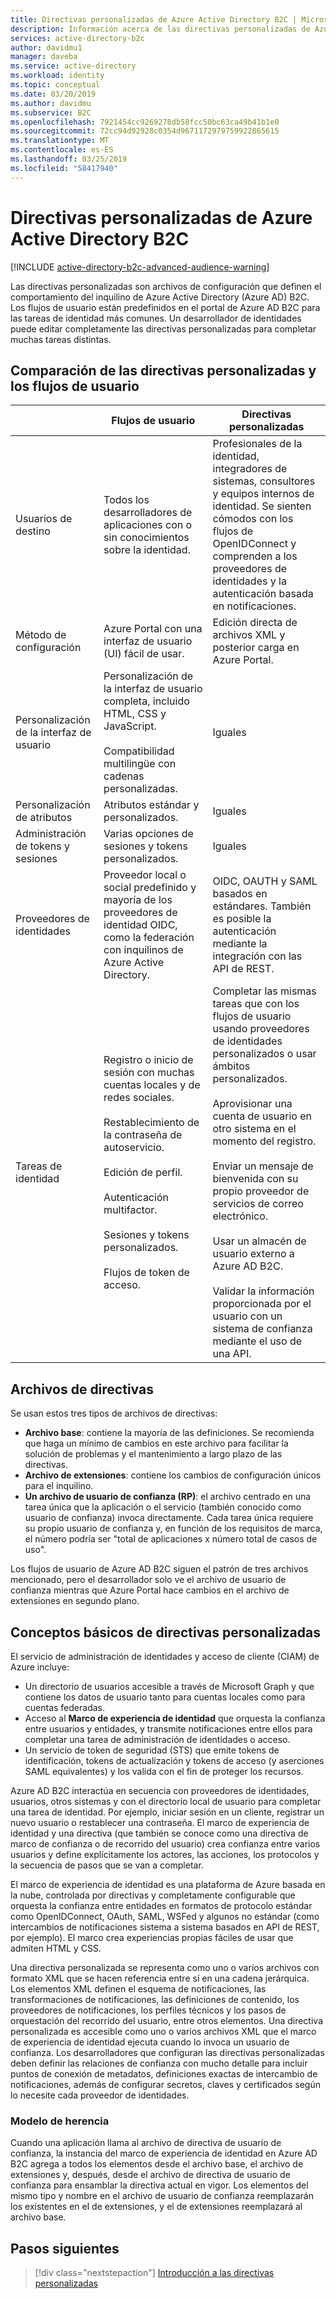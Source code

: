```yaml
---
title: Directivas personalizadas de Azure Active Directory B2C | Microsoft Docs
description: Información acerca de las directivas personalizadas de Azure Active Directory B2C.
services: active-directory-b2c
author: davidmu1
manager: daveba
ms.service: active-directory
ms.workload: identity
ms.topic: conceptual
ms.date: 03/20/2019
ms.author: davidmu
ms.subservice: B2C
ms.openlocfilehash: 7921454cc9269278db58fcc50bc63ca49b41b1e0
ms.sourcegitcommit: 72cc94d92928c0354d9671172979759922865615
ms.translationtype: MT
ms.contentlocale: es-ES
ms.lasthandoff: 03/25/2019
ms.locfileid: "58417940"
---
```

# <a name="custom-policies-in-azure-active-directory-b2c"></a>Directivas personalizadas de Azure Active Directory B2C

[!INCLUDE [active-directory-b2c-advanced-audience-warning](../../includes/active-directory-b2c-advanced-audience-warning.md)]

Las directivas personalizadas son archivos de configuración que definen el comportamiento del inquilino de Azure Active Directory (Azure AD) B2C. Los flujos de usuario están predefinidos en el portal de Azure AD B2C para las tareas de identidad más comunes. Un desarrollador de identidades puede editar completamente las directivas personalizadas para completar muchas tareas distintas.

## <a name="comparing-user-flows-and-custom-policies"></a>Comparación de las directivas personalizadas y los flujos de usuario

| | Flujos de usuario | Directivas personalizadas |
|-|-------------------|-----------------|
| Usuarios de destino | Todos los desarrolladores de aplicaciones con o sin conocimientos sobre la identidad. | Profesionales de la identidad, integradores de sistemas, consultores y equipos internos de identidad. Se sienten cómodos con los flujos de OpenIDConnect y comprenden a los proveedores de identidades y la autenticación basada en notificaciones. |
| Método de configuración | Azure Portal con una interfaz de usuario (UI) fácil de usar. | Edición directa de archivos XML y posterior carga en Azure Portal. |
| Personalización de la interfaz de usuario | Personalización de la interfaz de usuario completa, incluido HTML, CSS y JavaScript.<br><br>Compatibilidad multilingüe con cadenas personalizadas. | Iguales |
| Personalización de atributos | Atributos estándar y personalizados. | Iguales |
| Administración de tokens y sesiones | Varias opciones de sesiones y tokens personalizados. | Iguales |
| Proveedores de identidades | Proveedor local o social predefinido y mayoría de los proveedores de identidad OIDC, como la federación con inquilinos de Azure Active Directory. | OIDC, OAUTH y SAML basados en estándares.  También es posible la autenticación mediante la integración con las API de REST. |
| Tareas de identidad | Registro o inicio de sesión con muchas cuentas locales y de redes sociales.<br><br>Restablecimiento de la contraseña de autoservicio.<br><br>Edición de perfil.<br><br>Autenticación multifactor.<br><br>Sesiones y tokens personalizados.<br><br>Flujos de token de acceso. | Completar las mismas tareas que con los flujos de usuario usando proveedores de identidades personalizados o usar ámbitos personalizados.<br><br>Aprovisionar una cuenta de usuario en otro sistema en el momento del registro.<br><br>Enviar un mensaje de bienvenida con su propio proveedor de servicios de correo electrónico.<br><br>Usar un almacén de usuario externo a Azure AD B2C.<br><br>Validar la información proporcionada por el usuario con un sistema de confianza mediante el uso de una API. |

## <a name="policy-files"></a>Archivos de directivas

Se usan estos tres tipos de archivos de directivas:

- **Archivo base**: contiene la mayoría de las definiciones. Se recomienda que haga un mínimo de cambios en este archivo para facilitar la solución de problemas y el mantenimiento a largo plazo de las directivas.
- **Archivo de extensiones**: contiene los cambios de configuración únicos para el inquilino.
- **Un archivo de usuario de confianza (RP)**: el archivo centrado en una tarea única que la aplicación o el servicio (también conocido como usuario de confianza) invoca directamente. Cada tarea única requiere su propio usuario de confianza y, en función de los requisitos de marca, el número podría ser "total de aplicaciones x número total de casos de uso".

Los flujos de usuario de Azure AD B2C siguen el patrón de tres archivos mencionado, pero el desarrollador solo ve el archivo de usuario de confianza mientras que Azure Portal hace cambios en el archivo de extensiones en segundo plano.

## <a name="custom-policy-core-concepts"></a>Conceptos básicos de directivas personalizadas

El servicio de administración de identidades y acceso de cliente (CIAM) de Azure incluye:

- Un directorio de usuarios accesible a través de Microsoft Graph y que contiene los datos de usuario tanto para cuentas locales como para cuentas federadas.
- Acceso al **Marco de experiencia de identidad** que orquesta la confianza entre usuarios y entidades, y transmite notificaciones entre ellos para completar una tarea de administración de identidades o acceso. 
- Un servicio de token de seguridad (STS) que emite tokens de identificación, tokens de actualización y tokens de acceso (y aserciones SAML equivalentes) y los valida con el fin de proteger los recursos.

Azure AD B2C interactúa en secuencia con proveedores de identidades, usuarios, otros sistemas y con el directorio local de usuario para completar una tarea de identidad. Por ejemplo, iniciar sesión en un cliente, registrar un nuevo usuario o restablecer una contraseña. El marco de experiencia de identidad y una directiva (que también se conoce como una directiva de marco de confianza o de recorrido del usuario) crea confianza entre varios usuarios y define explícitamente los actores, las acciones, los protocolos y la secuencia de pasos que se van a completar.

El marco de experiencia de identidad es una plataforma de Azure basada en la nube, controlada por directivas y completamente configurable que orquesta la confianza entre entidades en formatos de protocolo estándar como OpenIDConnect, OAuth, SAML, WSFed y algunos no estándar (como intercambios de notificaciones sistema a sistema basados en API de REST, por ejemplo). El marco crea experiencias propias fáciles de usar que admiten HTML y CSS.

Una directiva personalizada se representa como uno o varios archivos con formato XML que se hacen referencia entre sí en una cadena jerárquica. Los elementos XML definen el esquema de notificaciones, las transformaciones de notificaciones, las definiciones de contenido, los proveedores de notificaciones, los perfiles técnicos y los pasos de orquestación del recorrido del usuario, entre otros elementos. Una directiva personalizada es accesible como uno o varios archivos XML que el marco de experiencia de identidad ejecuta cuando lo invoca un usuario de confianza. Los desarrolladores que configuran las directivas personalizadas deben definir las relaciones de confianza con mucho detalle para incluir puntos de conexión de metadatos, definiciones exactas de intercambio de notificaciones, además de configurar secretos, claves y certificados según lo necesite cada proveedor de identidades.

### <a name="inheritance-model"></a>Modelo de herencia

Cuando una aplicación llama al archivo de directiva de usuario de confianza, la instancia del marco de experiencia de identidad en Azure AD B2C agrega a todos los elementos desde el archivo base, el archivo de extensiones y, después, desde el archivo de directiva de usuario de confianza para ensamblar la directiva actual en vigor.  Los elementos del mismo tipo y nombre en el archivo de usuario de confianza reemplazarán los existentes en el de extensiones, y el de extensiones reemplazará al archivo base.

## <a name="next-steps"></a>Pasos siguientes

> [!div class="nextstepaction"]
> [Introducción a las directivas personalizadas](active-directory-b2c-get-started-custom.md)
